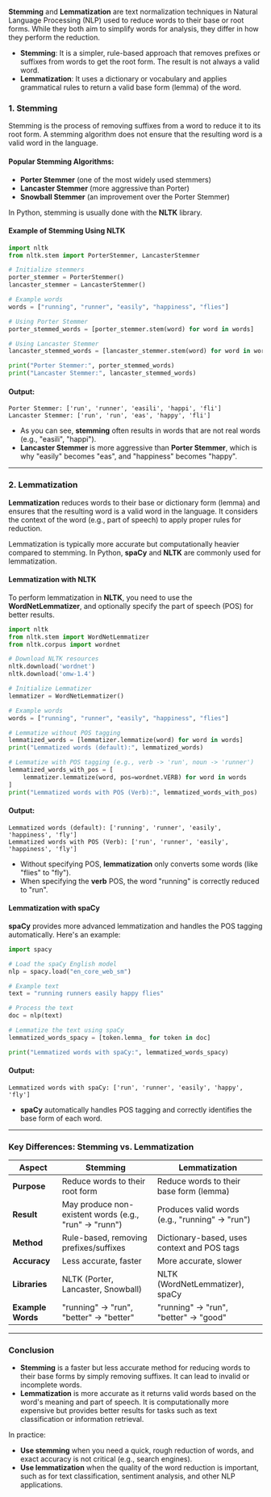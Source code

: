 **Stemming** and **Lemmatization** are text normalization techniques in Natural Language Processing (NLP) used to reduce words to their base or root forms. While they both aim to simplify words for analysis, they differ in how they perform the reduction.

- **Stemming**: It is a simpler, rule-based approach that removes prefixes or suffixes from words to get the root form. The result is not always a valid word.
- **Lemmatization**: It uses a dictionary or vocabulary and applies grammatical rules to return a valid base form (lemma) of the word.

### 1. **Stemming**

Stemming is the process of removing suffixes from a word to reduce it to its root form. A stemming algorithm does not ensure that the resulting word is a valid word in the language.

#### Popular Stemming Algorithms:
- **Porter Stemmer** (one of the most widely used stemmers)
- **Lancaster Stemmer** (more aggressive than Porter)
- **Snowball Stemmer** (an improvement over the Porter Stemmer)

In Python, stemming is usually done with the **NLTK** library.

#### Example of Stemming Using NLTK

```python
import nltk
from nltk.stem import PorterStemmer, LancasterStemmer

# Initialize stemmers
porter_stemmer = PorterStemmer()
lancaster_stemmer = LancasterStemmer()

# Example words
words = ["running", "runner", "easily", "happiness", "flies"]

# Using Porter Stemmer
porter_stemmed_words = [porter_stemmer.stem(word) for word in words]

# Using Lancaster Stemmer
lancaster_stemmed_words = [lancaster_stemmer.stem(word) for word in words]

print("Porter Stemmer:", porter_stemmed_words)
print("Lancaster Stemmer:", lancaster_stemmed_words)
```

#### Output:

```
Porter Stemmer: ['run', 'runner', 'easili', 'happi', 'fli']
Lancaster Stemmer: ['run', 'run', 'eas', 'happy', 'fli']
```

- As you can see, **stemming** often results in words that are not real words (e.g., "easili", "happi").
- **Lancaster Stemmer** is more aggressive than **Porter Stemmer**, which is why "easily" becomes "eas", and "happiness" becomes "happy".

---

### 2. **Lemmatization**

**Lemmatization** reduces words to their base or dictionary form (lemma) and ensures that the resulting word is a valid word in the language. It considers the context of the word (e.g., part of speech) to apply proper rules for reduction.

Lemmatization is typically more accurate but computationally heavier compared to stemming. In Python, **spaCy** and **NLTK** are commonly used for lemmatization.

#### Lemmatization with NLTK

To perform lemmatization in **NLTK**, you need to use the **WordNetLemmatizer**, and optionally specify the part of speech (POS) for better results.

```python
import nltk
from nltk.stem import WordNetLemmatizer
from nltk.corpus import wordnet

# Download NLTK resources
nltk.download('wordnet')
nltk.download('omw-1.4')

# Initialize Lemmatizer
lemmatizer = WordNetLemmatizer()

# Example words
words = ["running", "runner", "easily", "happiness", "flies"]

# Lemmatize without POS tagging
lemmatized_words = [lemmatizer.lemmatize(word) for word in words]
print("Lemmatized words (default):", lemmatized_words)

# Lemmatize with POS tagging (e.g., verb -> 'run', noun -> 'runner')
lemmatized_words_with_pos = [
    lemmatizer.lemmatize(word, pos=wordnet.VERB) for word in words
]
print("Lemmatized words with POS (Verb):", lemmatized_words_with_pos)
```

#### Output:

```
Lemmatized words (default): ['running', 'runner', 'easily', 'happiness', 'fly']
Lemmatized words with POS (Verb): ['run', 'runner', 'easily', 'happiness', 'fly']
```

- Without specifying POS, **lemmatization** only converts some words (like "flies" to "fly").
- When specifying the **verb** POS, the word "running" is correctly reduced to "run".

#### Lemmatization with spaCy

**spaCy** provides more advanced lemmatization and handles the POS tagging automatically. Here's an example:

```python
import spacy

# Load the spaCy English model
nlp = spacy.load("en_core_web_sm")

# Example text
text = "running runners easily happy flies"

# Process the text
doc = nlp(text)

# Lemmatize the text using spaCy
lemmatized_words_spacy = [token.lemma_ for token in doc]

print("Lemmatized words with spaCy:", lemmatized_words_spacy)
```

#### Output:

```
Lemmatized words with spaCy: ['run', 'runner', 'easily', 'happy', 'fly']
```

- **spaCy** automatically handles POS tagging and correctly identifies the base form of each word.

---

### Key Differences: Stemming vs. Lemmatization

| **Aspect**            | **Stemming**                              | **Lemmatization**                         |
|-----------------------|-------------------------------------------|-------------------------------------------|
| **Purpose**           | Reduce words to their root form           | Reduce words to their base form (lemma)   |
| **Result**            | May produce non-existent words (e.g., "run" → "runn") | Produces valid words (e.g., "running" → "run") |
| **Method**            | Rule-based, removing prefixes/suffixes    | Dictionary-based, uses context and POS tags |
| **Accuracy**          | Less accurate, faster                     | More accurate, slower                     |
| **Libraries**         | NLTK (Porter, Lancaster, Snowball)        | NLTK (WordNetLemmatizer), spaCy           |
| **Example Words**     | "running" → "run", "better" → "better"    | "running" → "run", "better" → "good"      |

---

### Conclusion

- **Stemming** is a faster but less accurate method for reducing words to their base forms by simply removing suffixes. It can lead to invalid or incomplete words.
- **Lemmatization** is more accurate as it returns valid words based on the word's meaning and part of speech. It is computationally more expensive but provides better results for tasks such as text classification or information retrieval.

In practice:
- **Use stemming** when you need a quick, rough reduction of words, and exact accuracy is not critical (e.g., search engines).
- **Use lemmatization** when the quality of the word reduction is important, such as for text classification, sentiment analysis, and other NLP applications.
